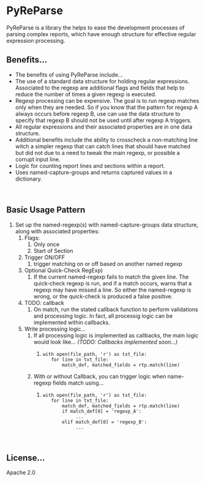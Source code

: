 # PyReParse
PyReParse is a library the helps to ease the development processes of parsing
complex reports, which have enough structure for effective regular expression 
processing.
<br>

## Benefits...

- The benefits of using PyReParse include...
- The use of a standard data structure for holding regular expressions. 
Associated to the regexp are additional flags and fields that help to reduce the
number of times a given regexp is executed.
- Regexp processing can be expensive. The goal is to run regexp matches only when they 
are needed. So if you know that the pattern for regexp A always occurs before
regexp B, use can use the data structure to specify that regexp B should not
be used until after regexp A triggers.
- All regular expressions and their associated properties are in one data structure.
- Additional benefits include the ability to crosscheck a non-matching line witch
a simpler regexp that can catch lines that should have matched but did not
due to a need to tweak the main regexp, or possible a corrupt input line.
- Logic for counting report lines and sections within a report.
- Uses named-capture-groups and returns captured values in a dictionary.
<br>

## Basic Usage Pattern

1. Set up the named-regexp(s) with named-capture-groups data structure, along with associated properties:
   1. Flags:
      1. Only once
      2. Start of Section
   2. Trigger ON/OFF
      1. trigger matching on or off based on another named regexp
   3. Optional Quick-Check RegExp)
      1. If the current named-regexp fails to match the given line. The quick-check regexp is run, and if a match occurs, warns that a regexp may have missed a line. So either the named-regexp is wrong, or the quick-check is produced a false positive.
   4. TODO: callback
      1. On match, run the stated callback function to perform validations and processing logic. In fact, all processig logic can be implemented within callbacks.
   5. Write processing logic...
      1. If all processing logic is implemented as callbacks, the main logic would look like... <i>(TODO: Callbacks implemented soon...)</i>
         1. ``` 
            with open(file_path, 'r') as txt_file:
               for line in txt_file:
                   match_def, matched_fields = rtp.match(line)
            ```
      2. With or without Callback, you can trigger logic when name-regexp fields match using...
         1. ```
            with open(file_path, 'r') as txt_file:
               for line in txt_file:
                   match_def, matched_fields = rtp.match(line)
                   if match_def[0] = 'regexp_A':
                        ...         
                   elif match_def[0] = 'regexp_B':
                        ...         
            ```      
<br>

## License...

Apache 2.0

